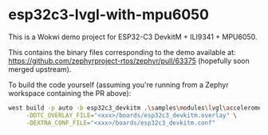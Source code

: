 # esp32c3-lvgl-with-mpu6050

This is a Wokwi demo project for ESP32-C3 DevkitM + ILI9341 + MPU6050.

This contains the binary files corresponding to the demo available at:
https://github.com/zephyrproject-rtos/zephyr/pull/63375 (hopefully soon merged upstream).

To build the code yourself (assuming you're running from a Zephyr workspace containing the PR
above):

```bash
west build -p auto -b esp32c3_devkitm .\samples\modules\lvgl\accelerometer_chart\ -- \
     -DDTC_OVERLAY_FILE="<xxx>/boards/esp32c3_devkitm.overlay" \
     -DEXTRA_CONF_FILE="<xxx>/boards/esp32c3_devkitm.conf"
```